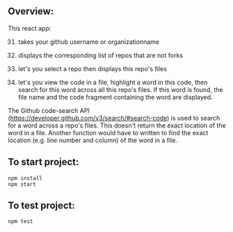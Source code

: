 ## Overview:
This react app:

31) takes your github username or organizationname

2) displays the corresponding list of repos that are not forks

3) let's you select a repo then displays this repo's files

4) let's you view the code in a file, highlight a word in this code, then search for this word across all this repo's files.  If this word is found, the file name and the code fragment containing the word are displayed.

The Github code-search API (https://developer.github.com/v3/search/#search-code) is used to search for a word across a repo's files. This doesn't return the exact location of the word in a file. Another function would have to written to find the exact location (e.g. line number and column) of the word in a file.


## To start project:
```
npm install
npm start
```

## To test project:
```
npm test
```